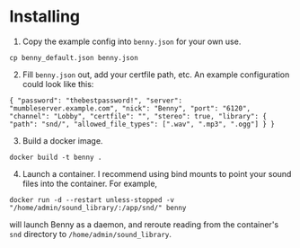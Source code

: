 # Installing

1. Copy the example config into `benny.json` for your own use.

`cp benny_default.json benny.json`

2. Fill `benny.json` out, add your certfile path, etc. An example configuration could look like this:

`{
    "password": "thebestpassword!",
    "server": "mumbleserver.example.com",
    "nick": "Benny",
    "port": "6120",
    "channel": "Lobby",
    "certfile": "",
    "stereo": true,
    "library": {
        "path": "snd/",
        "allowed_file_types": [".wav", ".mp3", ".ogg"]
    }
}`

3. Build a docker image.

`docker build -t benny .`

4. Launch a container. I recommend using bind mounts to point your sound files into the container. For example,

`docker run -d --restart unless-stopped -v "/home/admin/sound_library/:/app/snd/" benny`

will launch Benny as a daemon, and reroute reading from the container's `snd` directory to `/home/admin/sound_library`.
